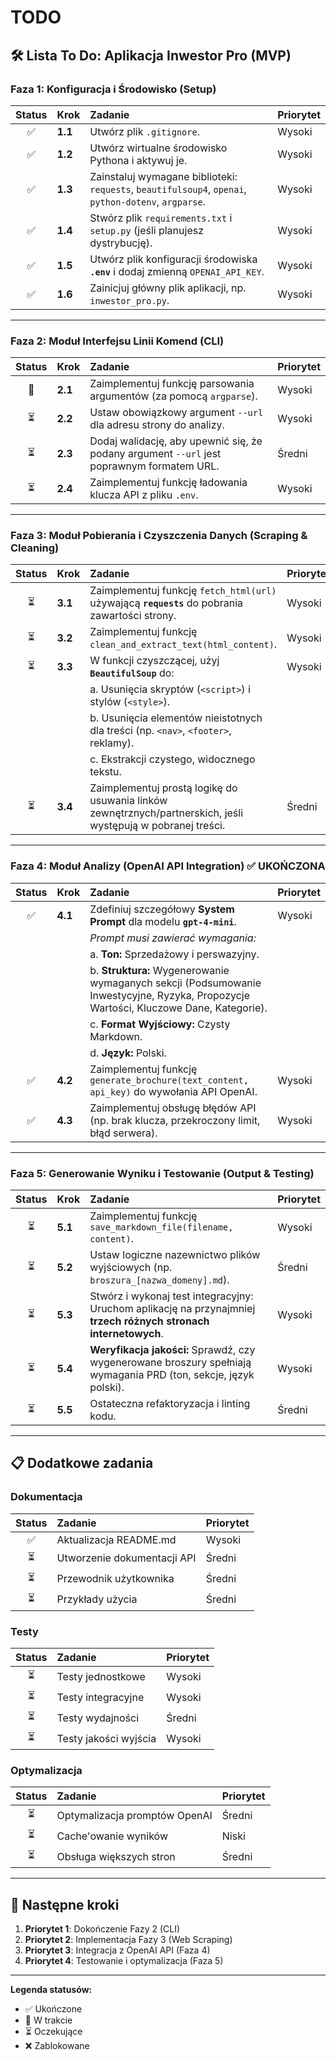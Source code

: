 # TODO

## 🛠️ Lista To Do: Aplikacja Inwestor Pro (MVP)

### Faza 1: Konfiguracja i Środowisko (Setup)

| Status | Krok    | Zadanie                                                                                              | Priorytet |
| :----: | :------ | :--------------------------------------------------------------------------------------------------- | :-------- |
|   ✅   | **1.1** | Utwórz plik `.gitignore`.                                                                            | Wysoki    |
|   ✅   | **1.2** | Utwórz wirtualne środowisko Pythona i aktywuj je.                                                    | Wysoki    |
|   ✅   | **1.3** | Zainstaluj wymagane biblioteki: `requests`, `beautifulsoup4`, `openai`, `python-dotenv`, `argparse`. | Wysoki    |
|   ✅   | **1.4** | Stwórz plik `requirements.txt` i `setup.py` (jeśli planujesz dystrybucję).                           | Wysoki    |
|   ✅   | **1.5** | Utwórz plik konfiguracji środowiska **`.env`** i dodaj zmienną `OPENAI_API_KEY`.                     | Wysoki    |
|   ✅   | **1.6** | Zainicjuj główny plik aplikacji, np. `inwestor_pro.py`.                                              | Wysoki    |

---

### Faza 2: Moduł Interfejsu Linii Komend (CLI)

| Status | Krok    | Zadanie                                                                                   | Priorytet |
| :----: | :------ | :---------------------------------------------------------------------------------------- | :-------- |
|   🔄   | **2.1** | Zaimplementuj funkcję parsowania argumentów (za pomocą `argparse`).                       | Wysoki    |
|   ⏳   | **2.2** | Ustaw obowiązkowy argument `--url` dla adresu strony do analizy.                          | Wysoki    |
|   ⏳   | **2.3** | Dodaj walidację, aby upewnić się, że podany argument `--url` jest poprawnym formatem URL. | Średni    |
|   ⏳   | **2.4** | Zaimplementuj funkcję ładowania klucza API z pliku `.env`.                                | Wysoki    |

---

### Faza 3: Moduł Pobierania i Czyszczenia Danych (Scraping & Cleaning)

| Status | Krok    | Zadanie                                                                                                      | Priorytet |
| :----: | :------ | :----------------------------------------------------------------------------------------------------------- | :-------- |
|   ⏳   | **3.1** | Zaimplementuj funkcję `fetch_html(url)` używającą **`requests`** do pobrania zawartości strony.              | Wysoki    |
|   ⏳   | **3.2** | Zaimplementuj funkcję `clean_and_extract_text(html_content)`.                                                | Wysoki    |
|   ⏳   | **3.3** | W funkcji czyszczącej, użyj **`BeautifulSoup`** do:                                                          | Wysoki    |
|        |         | a. Usunięcia skryptów (`<script>`) i stylów (`<style>`).                                                     |           |
|        |         | b. Usunięcia elementów nieistotnych dla treści (np. `<nav>`, `<footer>`, reklamy).                           |           |
|        |         | c. Ekstrakcji czystego, widocznego tekstu.                                                                   |           |
|   ⏳   | **3.4** | Zaimplementuj prostą logikę do usuwania linków zewnętrznych/partnerskich, jeśli występują w pobranej treści. | Średni    |

---

### Faza 4: Moduł Analizy (OpenAI API Integration) ✅ UKOŃCZONA

| Status | Krok    | Zadanie                                                                                                                               | Priorytet |
| :----: | :------ | :------------------------------------------------------------------------------------------------------------------------------------ | :-------- |
|   ✅   | **4.1** | Zdefiniuj szczegółowy **System Prompt** dla modelu **`gpt-4-mini`**.                                                                  | Wysoki    |
|        |         | _Prompt musi zawierać wymagania:_                                                                                                     |           |
|        |         | a. **Ton:** Sprzedażowy i perswazyjny.                                                                                                |           |
|        |         | b. **Struktura:** Wygenerowanie wymaganych sekcji (Podsumowanie Inwestycyjne, Ryzyka, Propozycje Wartości, Kluczowe Dane, Kategorie). |           |
|        |         | c. **Format Wyjściowy:** Czysty Markdown.                                                                                             |           |
|        |         | d. **Język:** Polski.                                                                                                                 |           |
|   ✅   | **4.2** | Zaimplementuj funkcję `generate_brochure(text_content, api_key)` do wywołania API OpenAI.                                             | Wysoki    |
|   ✅   | **4.3** | Zaimplementuj obsługę błędów API (np. brak klucza, przekroczony limit, błąd serwera).                                                 | Wysoki    |

---

### Faza 5: Generowanie Wyniku i Testowanie (Output & Testing)

| Status | Krok    | Zadanie                                                                                                          | Priorytet |
| :----: | :------ | :--------------------------------------------------------------------------------------------------------------- | :-------- |
|   ⏳   | **5.1** | Zaimplementuj funkcję `save_markdown_file(filename, content)`.                                                   | Wysoki    |
|   ⏳   | **5.2** | Ustaw logiczne nazewnictwo plików wyjściowych (np. `broszura_[nazwa_domeny].md`).                                | Średni    |
|   ⏳   | **5.3** | Stwórz i wykonaj test integracyjny: Uruchom aplikację na przynajmniej **trzech różnych stronach internetowych**. | Wysoki    |
|   ⏳   | **5.4** | **Weryfikacja jakości:** Sprawdź, czy wygenerowane broszury spełniają wymagania PRD (ton, sekcje, język polski). | Wysoki    |
|   ⏳   | **5.5** | Ostateczna refaktoryzacja i linting kodu.                                                                        | Średni    |

---

## 📋 Dodatkowe zadania

### Dokumentacja

| Status | Zadanie                     | Priorytet |
| :----: | :-------------------------- | :-------- |
|   ✅   | Aktualizacja README.md      | Wysoki    |
|   ⏳   | Utworzenie dokumentacji API | Średni    |
|   ⏳   | Przewodnik użytkownika      | Średni    |
|   ⏳   | Przykłady użycia            | Średni    |

### Testy

| Status | Zadanie               | Priorytet |
| :----: | :-------------------- | :-------- |
|   ⏳   | Testy jednostkowe     | Wysoki    |
|   ⏳   | Testy integracyjne    | Wysoki    |
|   ⏳   | Testy wydajności      | Średni    |
|   ⏳   | Testy jakości wyjścia | Wysoki    |

### Optymalizacja

| Status | Zadanie                       | Priorytet |
| :----: | :---------------------------- | :-------- |
|   ⏳   | Optymalizacja promptów OpenAI | Średni    |
|   ⏳   | Cache'owanie wyników          | Niski     |
|   ⏳   | Obsługa większych stron       | Średni    |

---

## 🎯 Następne kroki

1. **Priorytet 1**: Dokończenie Fazy 2 (CLI)
2. **Priorytet 2**: Implementacja Fazy 3 (Web Scraping)
3. **Priorytet 3**: Integracja z OpenAI API (Faza 4)
4. **Priorytet 4**: Testowanie i optymalizacja (Faza 5)

---

**Legenda statusów:**

- ✅ Ukończone
- 🔄 W trakcie
- ⏳ Oczekujące
- ❌ Zablokowane
